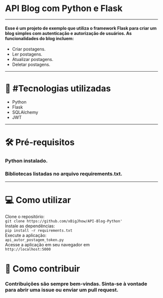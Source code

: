 # API Blog com Python e Flask
---
#### Esse é um projeto de exemplo que utiliza o framework Flask para criar um blog simples com autenticação e autorização de usuários. As funcionalidades do blog incluem:

* Criar postagens.
* Ler postagens.
* Atualizar postagens.
* Deletar postagens.
---
# 🚀 #Tecnologias utilizadas
* Python
* Flask
* SQLAlchemy
* JWT
---
# 🛠️ Pré-requisitos
### Python instalado.
### Bibliotecas listadas no arquivo requirements.txt.
---
# 💻 Como utilizar
Clone o repositório:  
```git clone https://github.com/xBigJhow/API-Blog-Python'```  
Instale as dependências:  
```pip install -r requirements.txt```  
Execute a aplicação:  
```api_autor_postagem_token.py```  
Acesse a aplicação em seu navegador em  
```http://localhost:5000```  
# 🤝 Como contribuir
### Contribuições são sempre bem-vindas. Sinta-se à vontade para abrir uma issue ou enviar um pull request.